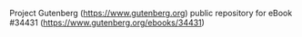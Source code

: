 Project Gutenberg (https://www.gutenberg.org) public repository for eBook #34431 (https://www.gutenberg.org/ebooks/34431)
